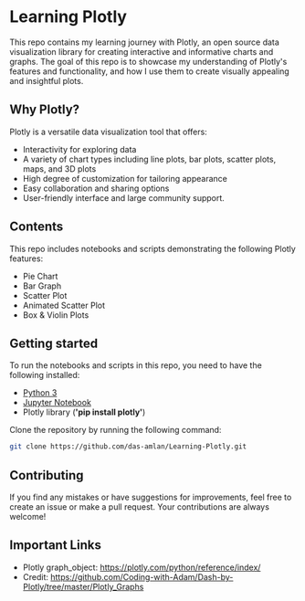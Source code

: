 # Learning Plotly
This repo contains my learning journey with Plotly, an open source data visualization library for creating interactive and informative charts and graphs. The goal of this repo is to showcase my understanding of Plotly's features and functionality, and how I use them to create visually appealing and insightful plots.

## Why Plotly?
Plotly is a versatile data visualization tool that offers:

* Interactivity for exploring data
* A variety of chart types including line plots, bar plots, scatter plots, maps, and 3D plots
* High degree of customization for tailoring appearance
* Easy collaboration and sharing options
* User-friendly interface and large community support.

## Contents
This repo includes notebooks and scripts demonstrating the following Plotly features:

* Pie Chart
* Bar Graph
* Scatter Plot
* Animated Scatter Plot
* Box & Violin Plots

## Getting started
To run the notebooks and scripts in this repo, you need to have the following installed:

* [Python 3](https://www.python.org/downloads/)
* [Jupyter Notebook](https://jupyter.org/install)
* Plotly library (**'pip install plotly'**)

Clone the repository by running the following command:

```bash
git clone https://github.com/das-amlan/Learning-Plotly.git
```
## Contributing
If you find any mistakes or have suggestions for improvements, feel free to create an issue or make a pull request. Your contributions are always welcome!

## Important Links
* Plotly graph_object: https://plotly.com/python/reference/index/
* Credit: https://github.com/Coding-with-Adam/Dash-by-Plotly/tree/master/Plotly_Graphs
